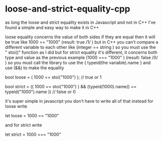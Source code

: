# loose-and-strict-equality-cpp
as long the loose and strict equality exists in Javascript and not in C++ I've found a simple and easy  way to make it in C++ 

loose equality concerns the value of both sides if they are equal then it will be true like 1000 == "1000" (result: true /1/  )
but in C++ you can't compare a different variable to each other like (integer == string ) so you must use the " stoi()" 
function as I did 
 but for strict equality it's different, it concerns both type and value as the previous example (1000 === "1000" ) (result: false /0/ ) 
 so you must call the <typeinfo> library to use the { typeid(the variable).name } and use (&&) to make the equality 

 bool loose = ( 1000 == stoi("1000") ); // true or 1 

 bool strict = (( 1000 == stoi("1000") ) && (typeid(1000).name() == typeid("1000").name )) // false or 0 

it's super simple in javascript you don't have to write all of that instead for loose write

let loose = 1000 == "1000" 

and for strict write

let strict = 1000 === "1000" 
